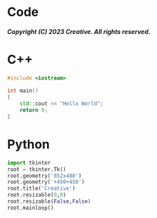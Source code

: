 # Code
##### Copyright (C) 2023 Creative. All rights reserved. 

# C++
```cpp
#include <iostream>
 
int main()
{
    std::cout << "Hello World";
    return 0;
}
```
# Python
```Python
import tkinter
root = tkinter.Tk()
root.geometry('852x480')
root.geometry('+450+450')
root.title('Creative')
root.resizable(0,0)
root.resizable(False,False)
root.mainloop()
```
